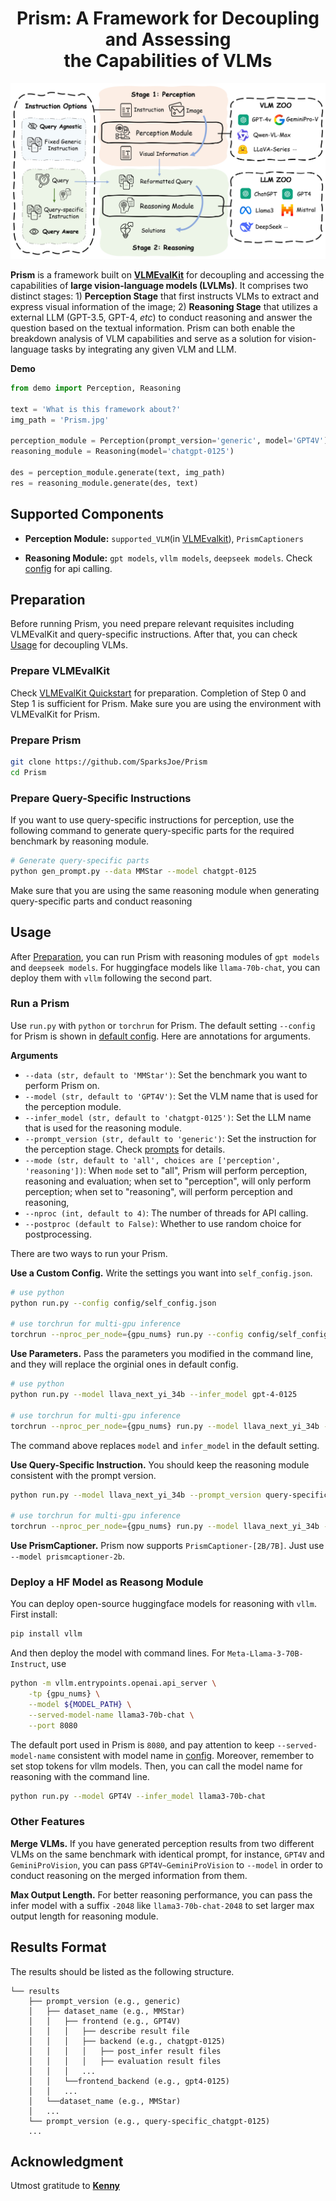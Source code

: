 <div align="center"><h1>Prism: A Framework for Decoupling and Assessing <br>
the Capabilities of VLMs</h1></div>

![LOGO](/Prism.jpg)

**Prism** is a framework built on [**VLMEvalKit**](https://github.com/open-compass/VLMEvalKit/) for decoupling and accessing the capabilities of **large vision-language models (LVLMs)**. It comprises two distinct stages: 1) **Perception Stage** that first instructs VLMs to extract and express visual information of the image; 2) **Reasoning Stage** that utilizes a external LLM (GPT-3.5, GPT-4, _etc_) to conduct reasoning and answer the question based on the textual information. Prism can both enable the breakdown analysis of VLM capabilities and serve as a solution for vision-language tasks by integrating any given VLM and LLM.

**Demo**
```python
from demo import Perception, Reasoning

text = 'What is this framework about?'
img_path = 'Prism.jpg'

perception_module = Perception(prompt_version='generic', model='GPT4V')
reasoning_module = Reasoning(model='chatgpt-0125')

des = perception_module.generate(text, img_path)
res = reasoning_module.generate(des, text)
```


## Supported Components

- **Perception Module:** ```supported_VLM```(in [VLMEvalkit](https://github.com/open-compass/VLMEvalKit/blob/main/vlmeval/config.py)), ```PrismCaptioners```

- **Reasoning Module:** ```gpt models```, ```vllm models```, ```deepseek models```. Check [config](/decouple/config.py) for api calling.


## Preparation

Before running Prism, you need prepare relevant requisites including VLMEvalKit and query-specific instructions. After that, you can check [Usage](https://github.com/SparksJoe/Prism?tab=readme-ov-file#usage) for decoupling VLMs.

### Prepare VLMEvalKit

Check [VLMEvalKit Quickstart](https://github.com/open-compass/VLMEvalKit/blob/main/Quickstart.md) for preparation. Completion of Step 0 and Step 1 is sufficient for Prism. Make sure you are using the environment with VLMEvalKit for Prism.

### Prepare Prism

```bash
git clone https://github.com/SparksJoe/Prism
cd Prism
```

### Prepare Query-Specific Instructions
If you want to use query-specific instructions for perception, use the following command to generate query-specific parts for the required benchmark by reasoning module.
```bash
# Generate query-specific parts
python gen_prompt.py --data MMStar --model chatgpt-0125
```
Make sure that you are using the same reasoning module when generating query-specific parts and conduct reasoning

## Usage

After [Preparation](https://github.com/SparksJoe/Prism?tab=readme-ov-file#preparation), you can run Prism with reasoning modules of ```gpt models``` and ```deepseek models```. For huggingface models like ```llama-70b-chat```, you can deploy them with ```vllm``` following the second part.

### Run a Prism

Use ```run.py``` with ```python``` or ```torchrun``` for Prism. The default setting ```--config``` for Prism is shown in [default config](/config/default_config.json). Here are annotations for arguments.

**Arguments**

- `--data (str, default to 'MMStar')`: Set the benchmark you want to perform Prism on.
- `--model (str, default to 'GPT4V')`: Set the VLM name that is used for the perception module.
- `--infer_model (str, default to 'chatgpt-0125')`: Set the LLM name that is used for the reasoning module.
- `--prompt_version (str, default to 'generic')`: Set the instruction for the perception stage. Check [prompts](/decouple/prompt.py) for details.
- `--mode (str, default to 'all', choices are ['perception', 'reasoning'])`: When `mode` set to "all", Prism will perform perception, reasoning and evaluation; when set to "perception", will only perform perception; when set to "reasoning", will perform perception and reasoning,
- `--nproc (int, default to 4)`: The number of threads for API calling.
- `--postproc (default to False)`: Whether to use random choice for postprocessing.

There are two ways to run your Prism.

**Use a Custom Config.** Write the settings you want into ```self_config.json```.
```bash 
# use python
python run.py --config config/self_config.json

# use torchrun for multi-gpu inference
torchrun --nproc_per_node={gpu_nums} run.py --config config/self_config.json
```
**Use Parameters.** Pass the parameters you modified in the command line, and they will replace the orginial ones in default config.
```bash
# use python
python run.py --model llava_next_yi_34b --infer_model gpt-4-0125

# use torchrun for multi-gpu inference
torchrun --nproc_per_node={gpu_nums} run.py --model llava_next_yi_34b --infer_model gpt-4-0125
```
The command above replaces  ```model``` and ```infer_model``` in the default setting.

**Use Query-Specific Instruction.** You should keep the reasoning module consistent with the prompt version.

```bash
python run.py --model llava_next_yi_34b --prompt_version query-specific_chatgpt-0125 --infer_model chatgpt-0125

# use torchrun for multi-gpu inference
torchrun --nproc_per_node={gpu_nums} run.py --model llava_next_yi_34b --prompt_version query-specific_chatgpt-0125 --infer_model chatgpt-0125
```

**Use PrismCaptioner.** Prism now supports `PrismCaptioner-[2B/7B]`. Just use `--model prismcaptioner-2b`.

### Deploy a HF Model as Reasong Module
You can deploy open-source huggingface models for reasoning with ```vllm```.
First install:
```bash
pip install vllm
```
And then deploy the model with command lines. For `Meta-Llama-3-70B-Instruct`, use
```bash
python -m vllm.entrypoints.openai.api_server \
    -tp {gpu_nums} \
    --model ${MODEL_PATH} \
    --served-model-name llama3-70b-chat \
    --port 8080
```
The default port used in Prism is `8080`, and pay attention to keep `--served-model-name` consistent with model name in [config](/decouple/config.py). Moreover, remember to set stop tokens for vllm models. Then, you can call the model name for reasoning with the command line.
```bash
python run.py --model GPT4V --infer_model llama3-70b-chat 
```

### Other Features
**Merge VLMs.** If you have generated perception results from two different VLMs on the same benchmark with identical prompt, for instance, `GPT4V` and `GeminiProVision`, you can pass `GPT4V~GeminiProVision` to `--model` in order to conduct reasoning on the merged information from them.

**Max Output Length.** For better reasoning performance, you can pass the infer model with a suffix `-2048` like `llama3-70b-chat-2048` to set larger max output length for reasoning module.

## Results Format

The results should be listed as the following structure.

```
└── results
    ├── prompt_version (e.g., generic)
    │   ├── dataset_name (e.g., MMStar)
    │   │   ├── frontend (e.g., GPT4V)
    │   │   │   ├── describe result file
    │   │   │   ├── backend (e.g., chatgpt-0125)
    │   │   │   │   ├── post_infer result files
    │   │   │   │   ├── evaluation result files
    │   │   │   ...
    │   │   └──frontend_backend (e.g., gpt4-0125)
    │   │   ...
    │   └──dataset_name (e.g., MMStar)
    │   ...
    └── prompt_version (e.g., query-specific_chatgpt-0125)
    ...
```

## Acknowledgment
Utmost gratitude to [**Kenny**](https://github.com/kennymckormick)
